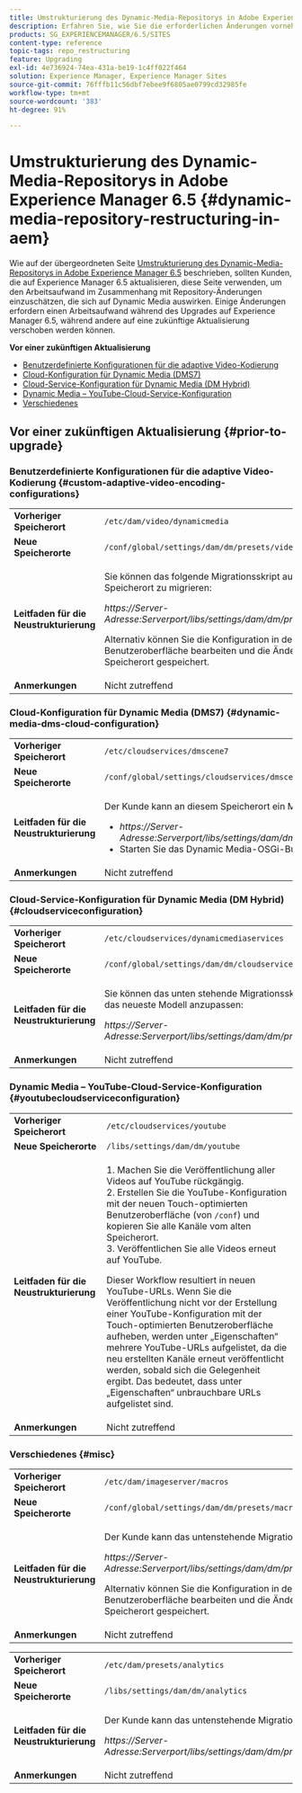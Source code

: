 ```yaml
---
title: Umstrukturierung des Dynamic-Media-Repositorys in Adobe Experience Manager 6.5
description: Erfahren Sie, wie Sie die erforderlichen Änderungen vornehmen können, um in Experience Manager 6.5 für Dynamic Media zur neuen Repository-Struktur zu migrieren.
products: SG_EXPERIENCEMANAGER/6.5/SITES
content-type: reference
topic-tags: repo_restructuring
feature: Upgrading
exl-id: 4e736924-74ea-431a-be19-1c4ff022f464
solution: Experience Manager, Experience Manager Sites
source-git-commit: 76fffb11c56dbf7ebee9f6805ae0799cd32985fe
workflow-type: tm+mt
source-wordcount: '383'
ht-degree: 91%

---
```


# Umstrukturierung des Dynamic-Media-Repositorys in Adobe Experience Manager 6.5 {#dynamic-media-repository-restructuring-in-aem}

Wie auf der übergeordneten Seite [Umstrukturierung des Dynamic-Media-Repositorys in Adobe Experience Manager 6.5](/help/sites-deploying/repository-restructuring.md) beschrieben, sollten Kunden, die auf Experience Manager 6.5 aktualisieren, diese Seite verwenden, um den Arbeitsaufwand im Zusammenhang mit Repository-Änderungen einzuschätzen, die sich auf Dynamic Media auswirken. Einige Änderungen erfordern einen Arbeitsaufwand während des Upgrades auf Experience Manager 6.5, während andere auf eine zukünftige Aktualisierung verschoben werden können.

**Vor einer zukünftigen Aktualisierung**

* [Benutzerdefinierte Konfigurationen für die adaptive Video-Kodierung](/help/sites-deploying/dynamicmedia-repository-restructuring-in-aem-6-5.md#custom-adaptive-video-encoding-configurations)
* [Cloud-Konfiguration für Dynamic Media (DMS7)](/help/sites-deploying/dynamicmedia-repository-restructuring-in-aem-6-5.md#dynamic-media-dms-cloud-configuration)
* [Cloud-Service-Konfiguration für Dynamic Media (DM Hybrid)](/help/sites-deploying/dynamicmedia-repository-restructuring-in-aem-6-5.md#cloudserviceconfiguration)
* [Dynamic Media – YouTube-Cloud-Service-Konfiguration](/help/sites-deploying/dynamicmedia-repository-restructuring-in-aem-6-5.md#youtubecloudserviceconfiguration)
* [Verschiedenes](/help/sites-deploying/dynamicmedia-repository-restructuring-in-aem-6-5.md#misc)

## Vor einer zukünftigen Aktualisierung {#prior-to-upgrade}

### Benutzerdefinierte Konfigurationen für die adaptive Video-Kodierung  {#custom-adaptive-video-encoding-configurations}

<table>
 <tbody>
  <tr>
   <td><strong>Vorheriger Speicherort</strong></td>
   <td><code>/etc/dam/video/dynamicmedia</code></td>
  </tr>
  <tr>
   <td><strong>Neue Speicherorte</strong></td>
   <td><code>/conf/global/settings/dam/dm/presets/video/jcr:content</code></td>
  </tr>
  <tr>
   <td><strong>Leitfaden für die Neustrukturierung</strong></td>
   <td><p>Sie können das folgende Migrationsskript ausführen, um zum neuen Speicherort zu migrieren:</p> <p><em>https://Server-Adresse:Serverport/libs/settings/dam/dm/presets.migratedmcontent.json</em></p> <p>Alternativ können Sie die Konfiguration in der Experience Manager-Benutzeroberfläche bearbeiten und die Änderungen werden am neuen Speicherort gespeichert.</p> </td>
  </tr>
  <tr>
   <td><strong>Anmerkungen</strong></td>
   <td>Nicht zutreffend<br /> </td>
  </tr>
 </tbody>
</table>

### Cloud-Konfiguration für Dynamic Media (DMS7) {#dynamic-media-dms-cloud-configuration}

<table>
 <tbody>
  <tr>
   <td><strong>Vorheriger Speicherort</strong></td>
   <td><code>/etc/cloudservices/dmscene7</code></td>
  </tr>
  <tr>
   <td><strong>Neue Speicherorte</strong></td>
   <td><code>/conf/global/settings/cloudservices/dmscene7</code></td>
  </tr>
  <tr>
   <td><strong>Leitfaden für die Neustrukturierung</strong></td>
   <td><p>Der Kunde kann an diesem Speicherort ein Migrationsskript ausführen:<br /> </p>
    <ul>
     <li><em>https://Server-Adresse:Serverport/libs/settings/dam/dm/presets.migratedmcontent.json</em></li>
     <li>Starten Sie das Dynamic Media-OSGi-Bundle neu.</li>
    </ul> </td>
  </tr>
  <tr>
   <td><strong>Anmerkungen</strong></td>
   <td>Nicht zutreffend</td>
  </tr>
 </tbody>
</table>

### Cloud-Service-Konfiguration für Dynamic Media (DM Hybrid) {#cloudserviceconfiguration}

<table>
 <tbody>
  <tr>
   <td><strong>Vorheriger Speicherort</strong></td>
   <td><code>/etc/cloudservices/dynamicmediaservices</code></td>
  </tr>
  <tr>
   <td><strong>Neue Speicherorte</strong></td>
   <td><code>/conf/global/settings/dam/dm/cloudservices/dynamicmediaservices</code></td>
  </tr>
  <tr>
   <td><strong>Leitfaden für die Neustrukturierung</strong></td>
   <td><p>Sie können das unten stehende Migrationsskript ausführen, um es an das neueste Modell anzupassen:</p> <p><em>https://Server-Adresse:Serverport/libs/settings/dam/dm/presets.migratedmcontent.jso</em></p> </td>
  </tr>
  <tr>
   <td><strong>Anmerkungen</strong></td>
   <td>Nicht zutreffend<br /> </td>
  </tr>
 </tbody>
</table>

### Dynamic Media – YouTube-Cloud-Service-Konfiguration  {#youtubecloudserviceconfiguration}

<table>
 <tbody>
  <tr>
   <td><strong>Vorheriger Speicherort</strong></td>
   <td><code>/etc/cloudservices/youtube</code></td>
  </tr>
  <tr>
   <td><strong>Neue Speicherorte</strong></td>
   <td><code>/libs/settings/dam/dm/youtube</code></td>
  </tr>
  <tr>
   <td><strong>Leitfaden für die Neustrukturierung</strong></td>
   <td><p>1. Machen Sie die Veröffentlichung aller Videos auf YouTube rückgängig.<br /> 2. Erstellen Sie die YouTube-Konfiguration mit der neuen Touch-optimierten Benutzeroberfläche (von <code>/conf</code>) und kopieren Sie alle Kanäle vom alten Speicherort.<br /> 3. Veröffentlichen Sie alle Videos erneut auf YouTube.</p> <p>Dieser Workflow resultiert in neuen YouTube-URLs. Wenn Sie die Veröffentlichung nicht vor der Erstellung einer YouTube-Konfiguration mit der Touch-optimierten Benutzeroberfläche aufheben, werden unter „Eigenschaften“ mehrere YouTube-URLs aufgelistet, da die neu erstellten Kanäle erneut veröffentlicht werden, sobald sich die Gelegenheit ergibt. Das bedeutet, dass unter „Eigenschaften“ unbrauchbare URLs aufgelistet sind.</p> </td>
  </tr>
  <tr>
   <td><strong>Anmerkungen</strong></td>
   <td>Nicht zutreffend<br /> </td>
  </tr>
 </tbody>
</table>

### Verschiedenes {#misc}

<table>
 <tbody>
  <tr>
   <td><strong>Vorheriger Speicherort</strong></td>
   <td><code>/etc/dam/imageserver/macros</code></td>
  </tr>
  <tr>
   <td><strong>Neue Speicherorte</strong></td>
   <td><code>/conf/global/settings/dam/dm/presets/macro</code></td>
  </tr>
  <tr>
   <td><strong>Leitfaden für die Neustrukturierung</strong></td>
   <td><p>Der Kunde kann das untenstehende Migrationsskript ausführen.</p> <p><em>https://Server-Adresse:Serverport/libs/settings/dam/dm/presets.migratedmcontent.json</em></p> <p>Alternativ können Sie die Konfiguration in der Experience Manager-Benutzeroberfläche bearbeiten und die Änderungen werden am neuen Speicherort gespeichert.</p> </td>
  </tr>
  <tr>
   <td><strong>Anmerkungen</strong></td>
   <td>Nicht zutreffend</td>
  </tr>
 </tbody>
</table>

<table>
 <tbody>
  <tr>
   <td><strong>Vorheriger Speicherort</strong></td>
   <td><code>/etc/dam/presets/analytics</code></td>
  </tr>
  <tr>
   <td><strong>Neue Speicherorte</strong></td>
   <td><code>/libs/settings/dam/dm/analytics</code></td>
  </tr>
  <tr>
   <td><strong>Leitfaden für die Neustrukturierung</strong></td>
   <td><p>Der Kunde kann das untenstehende Migrationsskript ausführen.</p> <p><em>https://Server-Adresse:Serverport/libs/settings/dam/dm/presets.migratedmcontent.json</em></p> </td>
  </tr>
  <tr>
   <td><strong>Anmerkungen</strong></td>
   <td>Nicht zutreffend</td>
  </tr>
 </tbody>
</table>
